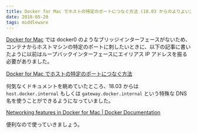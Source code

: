 ```yaml
---
title: Docker for Mac でホストの特定のポートにつなぐ方法 (18.03 からのよりよい方法)
date: 2018-05-20
tags: middleware
---
```


[Docker for Mac](https://www.docker.com/products/docker#/mac) では docker0 のようなブリッジインターフェースがないため、コンテナからホストマシンの特定のポートに刺したいときに、以下の記事に書いたように以前はループバックインターフェースにエイリアス IP アドレスを振る必要がありました。

[Docker for Mac でホストの特定のポートにつなぐ方法](/2016/11/30/docker_for_mac_port.html)

何気なくドキュメントを眺めていたところ、18.03 からは `host.docker.internal` もしくは `gateway.docker.internal` という特殊な DNS 名を使うことができるようになっていました。

[Networking features in Docker for Mac | Docker Documentation](https://docs.docker.com/docker-for-mac/networking/#httphttps-proxy-support)

便利なので使っていきましょう。
